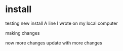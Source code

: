 # install
testing new install
A line I wrote on my local computer


making changes

now more changes
update with more changes